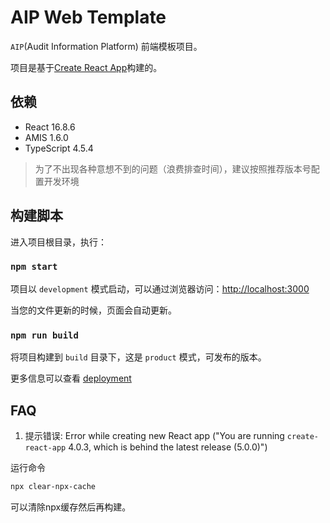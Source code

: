 # AIP Web Template

`AIP`(Audit Information Platform) 前端模板项目。

项目是基于[Create React App](https://github.com/facebook/create-react-app)构建的。

## 依赖

- React 16.8.6
- AMIS 1.6.0
- TypeScript 4.5.4

> 为了不出现各种意想不到的问题（浪费排查时间），建议按照推荐版本号配置开发环境

## 构建脚本

进入项目根目录，执行：

### `npm start`

项目以 `development` 模式启动，可以通过浏览器访问：[http://localhost:3000](http://localhost:3000)

当您的文件更新的时候，页面会自动更新。

### `npm run build`

将项目构建到 `build` 目录下，这是 `product` 模式，可发布的版本。

更多信息可以查看 [deployment](https://facebook.github.io/create-react-app/docs/deployment)


## FAQ

1. 提示错误: Error while creating new React app ("You are running `create-react-app` 4.0.3, which is behind the latest release (5.0.0)")

运行命令
~~~bash
npx clear-npx-cache
~~~
可以清除npx缓存然后再构建。

